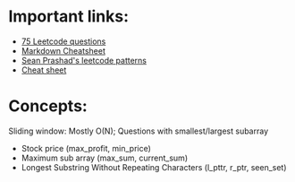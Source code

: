 # Important links:

* [75 Leetcode questions](https://leetcode.com/discuss/general-discussion/460599/blind-75-leetcode-questions)
* [Markdown Cheatsheet](https://github.com/adam-p/markdown-here/wiki/Markdown-Cheatsheet#lists)
* [Sean Prashad's leetcode patterns](https://seanprashad.com/leetcode-patterns/)
* [Cheat sheet](https://github.com/rgbedin/interview-prep/blob/main/algo-sheet.md)

# Concepts:

Sliding window: Mostly O(N); Questions with smallest/largest subarray
 * Stock price (max_profit, min_price)
 * Maximum sub array (max_sum, current_sum)
 * Longest Substring Without Repeating Characters (l_pttr, r_ptr, seen_set)
